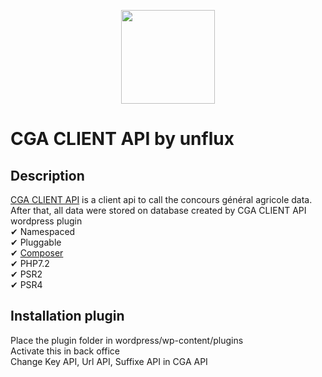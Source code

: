 <p align="center"><a href="https://www.unflux.fr" target="_blank">
    <img src="https://www.unflux.fr/img/unflux-logo.svg" width="150">
</a></p>

CGA CLIENT API by unflux
================

Description
------------

[CGA CLIENT API][1] is a client api to call the concours général agricole data. After that, all data were stored on database created by CGA CLIENT API wordpress plugin  
✔ Namespaced  \
✔ Pluggable  \
✔ [Composer](https://getcomposer.org)  \
✔ PHP7.2  \
✔ PSR2 \
✔ PSR4 

[1]: https://www.unflux.fr

Installation plugin
-------------------

Place the plugin folder in wordpress/wp-content/plugins  \
Activate this in back office  \
Change Key API, Url API, Suffixe API in CGA API